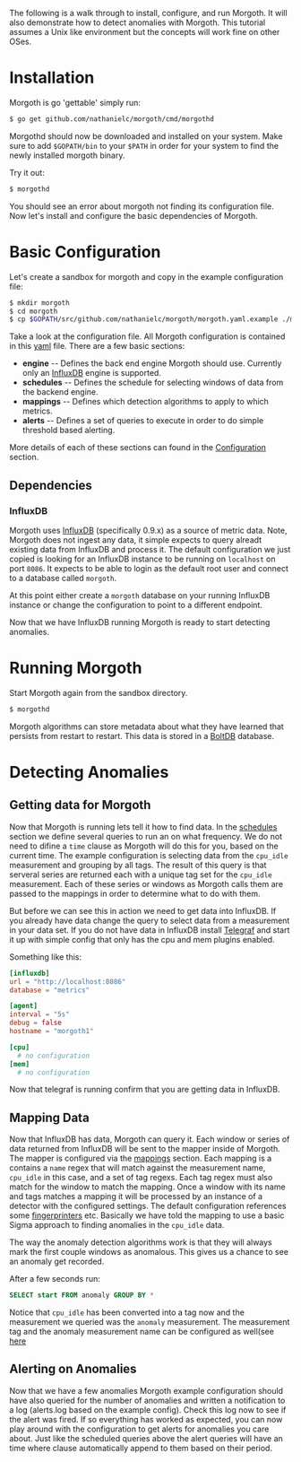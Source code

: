 
The following is a walk through to install, configure, and run Morgoth. It will also demonstrate
how to detect anomalies with Morgoth. This tutorial assumes a Unix like environment but the concepts
will work fine on other OSes.

# Installation

Morgoth is go 'gettable' simply run:

```bash
$ go get github.com/nathanielc/morgoth/cmd/morgothd
```

Morgothd should now be downloaded and installed on your system. Make sure to add
`$GOPATH/bin` to your `$PATH` in order for your system to find the newly installed morgoth binary.


Try it out:

```bash
$ morgothd
```

You should see an error about morgoth not finding its configuration file. Now let's install
and configure the basic dependencies of Morgoth.


# Basic Configuration

Let's create a sandbox for morgoth and copy in the example configuration file:

```bash
$ mkdir morgoth
$ cd morgoth
$ cp $GOPATH/src/github.com/nathanielc/morgoth/morgoth.yaml.example ./morgoth.yaml
```

Take a look at the configuration file. All Morgoth configuration is contained in this [yaml](http://en.wikipedia.org/wiki/YAML) file.
There are a few basic sections:

* **engine** -- Defines the back end engine Morgoth should use. Currently only an [InfluxDB](http://influxdb.com) engine is supported.
* **schedules** -- Defines the schedule for selecting windows of data from the backend engine.
* **mappings** -- Defines which detection algorithms to apply to which metrics.
* **alerts** -- Defines a set of queries to execute in order to do simple threshold based alerting.

More details of each of these sections can found in the [Configuration](/configuration/configuration) section.


## Dependencies

### InfluxDB

Morgoth uses [InfluxDB](http://influxdb.com) (specifically 0.9.x) as a source of metric data.
Note, Morgoth does not ingest any data, it simple expects to query alreadt existing data from InfluxDB and process it.
The default configuration we just copied is looking for an InfluxDB instance to be running on `localhost` on port `8086`.
It expects to be able to login as the default root user and connect to a database called `morgoth`.

At this point either create a `morgoth` database on your running InfluxDB instance or change the configuration to point to a different endpoint.

Now that we have InfluxDB running Morgoth is ready to start detecting anomalies.

# Running Morgoth

Start Morgoth again from the sandbox directory.

```bash
$ morgothd
```

Morgoth algorithms can store metadata about what they have learned that persists from restart to restart.
This data is stored in a [BoltDB](https://github.com/boltdb/bolt) database.

# Detecting Anomalies

## Getting data for Morgoth

Now that Morgoth is running lets tell it how to find data.
In the [schedules](/configuration/schedules) section we define several queries to run an on what frequency.
We do not need to difine a `time` clause as Morgoth will do this for you, based on the current time.
The example configuration is selecting data from the `cpu_idle` measurement and grouping by all tags.
The result of this query is that serveral series are returned each with a unique tag set for the `cpu_idle` measurement.
Each of these series or windows as Morgoth calls them are passed to the mappings in order to determine what to do with them.

But before we can see this in action we need to get data into InfluxDB.
If you already have data change the query to select data from a measurement in your data set.
If you do not have data in InfluxDB install [Telegraf](https://github.com/influxdb/telegraf) and start it up with simple config that only has the cpu and mem plugins enabled.

Something like this:

```toml
[influxdb]
url = "http://localhost:8086"
database = "metrics"

[agent]
interval = "5s"
debug = false
hostname = "morgoth1"

[cpu]
  # no configuration
[mem]
  # no configuration
```

Now that telegraf is running confirm that you are getting data in InfluxDB.

## Mapping Data

Now that InfluxDB has data, Morgoth can query it.
Each window or series of data returned from InfluxDB will be sent to the mapper inside of Morgoth.
The mapper is configured via the [mappings](/configuration/mappings) section.
Each mapping is a contains a `name` regex that will match against the measurement name, `cpu_idle` in this case, and a set of tag regexs.
Each tag regex must also match for the window to match the mapping.
Once a window with its name and tags matches a mapping it will be processed by an instance of a detector with the configured settings.
The default configuration references some [fingerprinters](/concepts/fingerprints) etc.
Basically we have told the mapping to use a basic Sigma approach to finding anomalies in the `cpu_idle` data.


The way the anomaly detection algorithms work is that they will always mark the first couple windows as anomalous.
This gives us a chance to see an anomaly get recorded.

After a few seconds run:

```sql
SELECT start FROM anomaly GROUP BY *
```

Notice that `cpu_idle` has been converted into a tag now and the measurement we queried was the `anomaly` measurement.
The measurement tag and the anomaly measurement name can be configured as well(see [here](/configuration/engine)


## Alerting on Anomalies

Now that we have a few anomalies Morgoth example configuration should have also queried for the number of anomalies and written a notification to a log (alerts.log based on the example config).
Check this log now to see if the alert was fired.
If so everything has worked as expected, you can now play around with the configuration to get alerts for anomalies you care about.
Just like the scheduled queries above the alert queries will have an time where clause automatically append to them based on their period.

